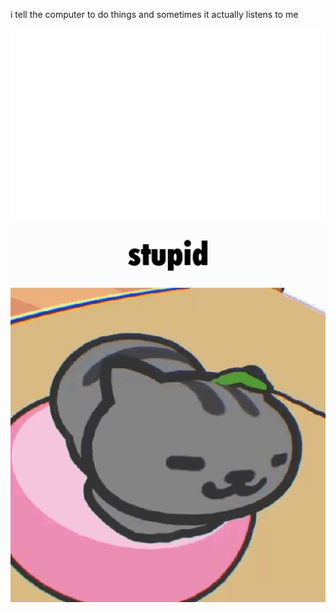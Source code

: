 i tell the computer to do things and sometimes it actually listens to me
<!--START_SECTION:update_image-->
<img src=https://raw.githubusercontent.com/sneakykestrel/sneakykestrel/main/.github/images/stupid-bounce.gif height="" width="" align=left alt=kitty />
<!--END_SECTION:update_image-->

